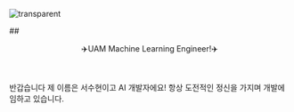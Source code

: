 ![transparent](https://capsule-render.vercel.app/api?type=transparent&fontColor=703ee5&text=Soohyoen's%20GitHub%20&height=150&fontSize=60&desc=Welcome!&descAlignY=75&descAlign=60)

##<br>

<p align = "center">
✈️UAM Machine Learning Engineer!✈️
</p> 

</br>

<p aling= "center">
반갑습니다
제 이름은 서수현이고 AI 개발자에요!
항상 도전적인 정신을 가지며 개발에 임하고 있습니다.
</p>
